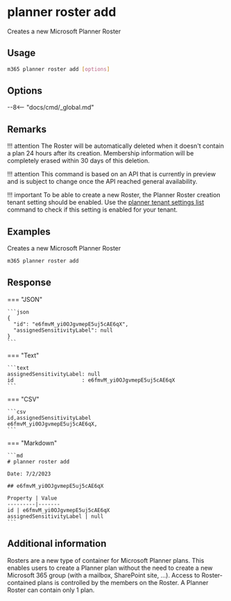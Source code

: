 # planner roster add

Creates a new Microsoft Planner Roster

## Usage

```sh
m365 planner roster add [options]
```

## Options

--8<-- "docs/cmd/_global.md"

## Remarks

!!! attention
    The Roster will be automatically deleted when it doesn't contain a plan 24 hours after its creation. Membership information will be completely erased within 30 days of this deletion.

!!! attention
    This command is based on an API that is currently in preview and is subject to change once the API reached general availability.

!!! important
    To be able to create a new Roster, the Planner Roster creation tenant setting should be enabled. Use the [planner tenant settings list](../tenant/tenant-settings-list.md) command to check if this setting is enabled for your tenant.

## Examples

Creates a new Microsoft Planner Roster

```sh
m365 planner roster add
```

## Response

=== "JSON"

    ```json
    {
      "id": "e6fmvM_yi0OJgvmepE5uj5cAE6qX",
      "assignedSensitivityLabel": null
    }
    ```

=== "Text"

    ```text
    assignedSensitivityLabel: null
    id                      : e6fmvM_yi0OJgvmepE5uj5cAE6qX
    ```

=== "CSV"

    ```csv
    id,assignedSensitivityLabel
    e6fmvM_yi0OJgvmepE5uj5cAE6qX,
    ```

=== "Markdown"

    ```md
    # planner roster add

    Date: 7/2/2023

    ## e6fmvM_yi0OJgvmepE5uj5cAE6qX

    Property | Value
    ---------|-------
    id | e6fmvM_yi0OJgvmepE5uj5cAE6qX
    assignedSensitivityLabel | null
    ```

## Additional information
Rosters are a new type of container for Microsoft Planner plans. This enables users to create a Planner plan without the need to create a new Microsoft 365 group (with a mailbox, SharePoint site, ...). Access to Roster-contained plans is controlled by the members on the Roster. A Planner Roster can contain only 1 plan.
